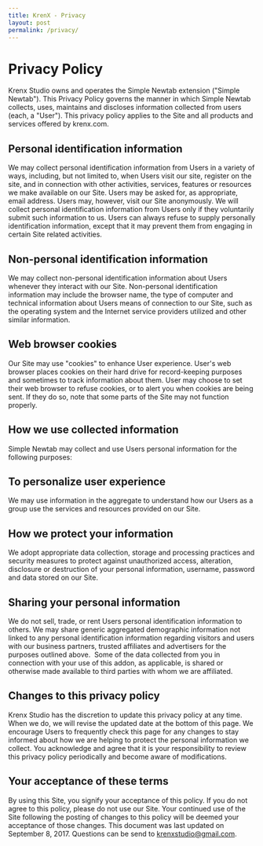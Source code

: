 ```yaml
---
title: KrenX - Privacy
layout: post
permalink: /privacy/
---
```

# Privacy Policy

Krenx Studio owns and operates the Simple Newtab extension ("Simple Newtab"). This Privacy Policy governs the manner in which Simple Newtab collects, uses, maintains and discloses information collected from users (each, a "User"). This privacy policy applies to the Site and all products and services offered by krenx.com.


## Personal identification information


We may collect personal identification information from Users in a variety of ways, including, but not limited to, when Users visit our site, register on the site, and in connection with other activities, services, features or resources we make available on our Site. Users may be asked for, as appropriate, email address. Users may, however, visit our Site anonymously. We will collect personal identification information from Users only if they voluntarily submit such information to us. Users can always refuse to supply personally identification information, except that it may prevent them from engaging in certain Site related activities.


## Non-personal identification information


We may collect non-personal identification information about Users whenever they interact with our Site. Non-personal identification information may include the browser name, the type of computer and technical information about Users means of connection to our Site, such as the operating system and the Internet service providers utilized and other similar information.


## Web browser cookies


Our Site may use "cookies" to enhance User experience. User's web browser places cookies on their hard drive for record-keeping purposes and sometimes to track information about them. User may choose to set their web browser to refuse cookies, or to alert you when cookies are being sent. If they do so, note that some parts of the Site may not function properly.


## How we use collected information


Simple Newtab may collect and use Users personal information for the following purposes:


## To personalize user experience


We may use information in the aggregate to understand how our Users as a group use the services and resources provided on our Site.


## How we protect your information


We adopt appropriate data collection, storage and processing practices and security measures to protect against unauthorized access, alteration, disclosure or destruction of your personal information, username, password and data stored on our Site.


## Sharing your personal information


We do not sell, trade, or rent Users personal identification information to others. We may share generic aggregated demographic information not linked to any personal identification information regarding visitors and users with our business partners, trusted affiliates and advertisers for the purposes outlined above. 
Some of the data collected from you in connection with your use of this addon, as applicable, is shared or otherwise made available to third parties with whom we are affiliated.


## Changes to this privacy policy


Krenx Studio has the discretion to update this privacy policy at any time. When we do, we will revise the updated date at the bottom of this page. We encourage Users to frequently check this page for any changes to stay informed about how we are helping to protect the personal information we collect. You acknowledge and agree that it is your responsibility to review this privacy policy periodically and become aware of modifications.


## Your acceptance of these terms


By using this Site, you signify your acceptance of this policy. If you do not agree to this policy, please do not use our Site. Your continued use of the Site following the posting of changes to this policy will be deemed your acceptance of those changes.
This document was last updated on September 8, 2017. Questions can be send to krenxstudio@gmail.com.

